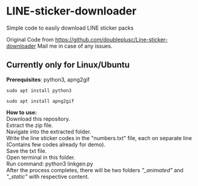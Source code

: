 # LINE-sticker-downloader
Simple code to easily download LINE sticker packs

Original Code from https://github.com/doubleplusc/Line-sticker-downloader
Mail me in case of any issues.

## Currently only for Linux/Ubuntu

<b> Prerequisites</b>: python3, apng2gif

``sudo apt install python3``  

``sudo apt install apng2gif``  

<b>How to use:</b>  
  Download this repository.  
  Extract the zip file.  
  Navigate into the extracted folder.  
  Write the line sticker codes in the "numbers.txt" file, each on separate line (Contains few codes already for demo).  
  Save the txt file.  
  Open terminal in this folder.  
  Run command: python3 linkgen.py  
After the process completes, there will be two folders <i>"_animated"</i> and <i>"_static"</i> with respective content.
